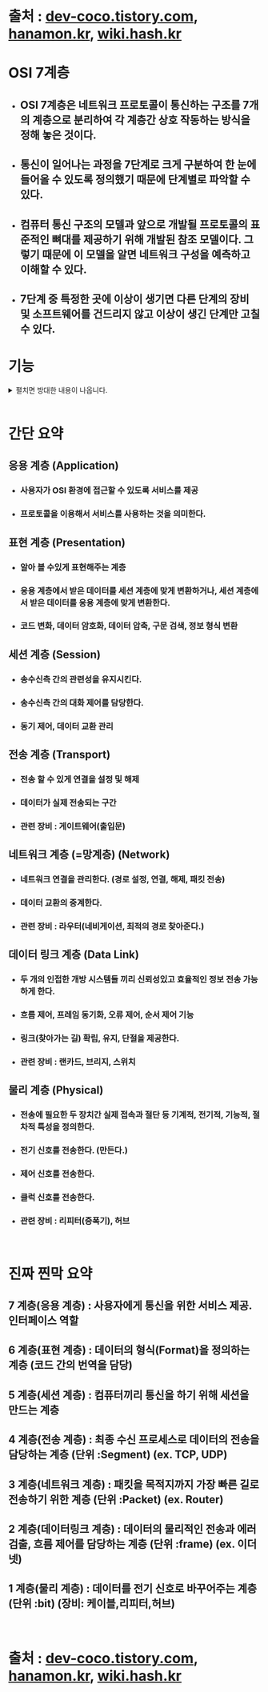 # 출처 : [dev-coco.tistory.com](https://dev-coco.tistory.com/161#%F-%-F%--%A-%--OSI%---%--layer%EC%--%--%--%EA%B-%--%--%EA%B-%--%EC%B-%B-%EC%--%--%--%EB%-C%--%ED%--%B-%--%EC%--%--%EB%-A%--%EB%-C%--%EB%A-%-C%--%EC%--%A-%EB%AA%--%ED%--%B-%EC%A-%BC%EC%--%B-%EC%-A%---), [hanamon.kr](https://hanamon.kr/%eb%84%a4%ed%8a%b8%ec%9b%8c%ed%81%ac-%ea%b8%b0%eb%b3%b8-%ed%94%84%eb%a1%9c%ed%86%a0%ec%bd%9c%ec%9d%b4%eb%9e%80-osi-7-%ea%b3%84%ec%b8%b5-%eb%b3%84-%ed%94%84%eb%a1%9c%ed%86%a0%ec%bd%9c/), [wiki.hash.kr](http://wiki.hash.kr/index.php/OSI_7_%EA%B3%84%EC%B8%B5)

# OSI 7계층

- ## OSI 7계층은 네트워크 프로토콜이 통신하는 구조를 7개의 계층으로 분리하여 각 계층간 상호 작동하는 방식을 정해 놓은 것이다.

- ## 통신이 일어나는 과정을 7단계로 크게 구분하여 한 눈에 들어올 수 있도록 정의했기 때문에 단계별로 파악할 수 있다.

- ## 컴퓨터 통신 구조의 모델과 앞으로 개발될 프로토콜의 표준적인 뼈대를 제공하기 위해 개발된 참조 모델이다. 그렇기 때문에 이 모델을 알면 네트워크 구성을 예측하고 이해할 수 있다.

- ## 7단계 중 특정한 곳에 이상이 생기면 다른 단계의 장비 및 소프트웨어를 건드리지 않고 이상이 생긴 단계만 고칠 수 있다.


# 기능
<details>
<summary> 펼치면 방대한 내용이 나옵니다. </summary>
<div markdown="1">

## 응용 계층

### 응용 계층(Application Layer, 7계층)에서는 OSI 7계층 모델에서 최상위 계층으로 사용자가 네트워크 자원에 접근하는 방법을 제공한다. 그리고 계층 7은 최종적으로 사용자가 볼 수 있는 유일한 계층으로 모든 네트워크 활동의 기반이 되는 인터페이스를 제공하는데, 즉 사용자가 실행하는 응용 프로그램들이 계층 7에 속한다고 보면 된다.

<br>

## 표현 계층

### 표현 계층(Presentation Layer, 6계층)에서는 응용 계층으로부터 전달받은 데이터를 읽을 수 있는 형식으로 변환하는데 표현 계층은 응용 계층의 부담을 덜어주는 역할이 되기도 한다. 응용 계층으로부터 전송받거나 응용 계층으로 전달해야 할 데이터의 인코딩과 디코딩이 이 계층에서 이루어진다. 그리고 표현 계층은 데이터를 안전하게 사용하기 위해서 암호화와 복호화를 하는데 이 작업도 표현 계층에서 이루어진다. 예를 들면 유니코드(UTF-8)로 인코딩 되어있는 문서를 ASCII로 인코딩 된 문서로 변환하려 할 때 이 계층에서 변환이 이루어진다.

<br>

## 세션 계층

### 세션 계층(Session Layer, 5계층)에서는 두 컴퓨터 간의 대화나 세션을 관리하며, 포트(Port)연결이라고도 한다. 모든 통신 장치 간에 연결을 설정하고 관리 및 종료하고 또한 연결이 전이중(Full duplex / 양방향)인지 반이중(half duplex / 단방향)인지 여부를 확인하고 체크 포인팅과 유휴, 재시작 과정 등을 수행하며 호스트가 갑자기 중지되지 않고 정상적으로 호스트를 연결하는 데 책임이 있다. 즉 이 계층에서는 TCP/IP 세션을 만들고 없애고 통신하는 사용자들을 동기화하고 오류 복구 명령들을 일괄적으로 다루며 통신을 하기 위한 세션을 확립, 유지, 중단하는 작업을 수행한다.

<br>

## 전송 계층

### 전송 계층(Transport Layer, 4계층)의 주목적은 하위 계층에 신뢰할 수 있는 데이터 전송 서비스를 제공하는 것이다. 컴퓨터와 컴퓨터 간에 신뢰성 있는 데이터를 서로 주고받을 수 있도록 해주어 상위 계층들이 데이터 전달의 유효성이나 효율성을 생각하지 않도록 부담을 덜어주는데, 이때 시퀀스 넘버 기반의 오류 제어 방식을 사용한다. 흐름 제어, 분할/분리 및 오류 제어를 통해 전송 계층은 데이터가 오류 없이 점-대-점으로 전달되게 하는데 신뢰할 수 있는 데이터 전송을 보장하는 것은 매우 번거롭기에 OSI 모델은 전체 계층을 사용한다. 전송 계층은 연결형 프로토콜과 비 연결형 프로토콜을 모두 사용한다. 전송 계층의 예로는 특정 방화벽이나 프록시 서버가 있다.

<br>

## 네트워크 계층

### 네트워크 계층(Network Layer, 3계층)에서는 2홉 이상의 통신(멀티 홉 통신)을 담당한다. OSI 7 계층에서 가장 복잡한 계층 중 하나로서 실제 네트워크 간에 데이터 라우팅을 담당한다. 이때 라우팅이란 어떤 네트워크 안에서 통신 데이터를 짜여진 알고리즘에 의해 최대한 빠르게 보낼 최적의 경로를 선택하는 과정을 라우팅이라고 한다. 네트워크 계층은 네트워크 호스트의 논리 주소 지정(ex : ip 주소 사용)을 확인한다. 또한 데이터 스트림을 더 작은 단위로 분할하고 경우에 따라 오류를 감지해 처리한다. 그리고 여러 개의 노드를 거칠 때마다 경로를 찾아주는 역할을 하는 계층으로서 다양한 길이의 데이터를 네트워크들을 통해 전달하고 그 과정에서 전송 계층이 요구하는 서비스 품질을 제공하기 위한 기능적, 절차적 수단을 제공한다. 네트워크 계층은 라우팅, 흐름 제어, 세그멘테이션, 오류제어, 인터네트워킹 등을 수행한다. 라우터가 3계층에서 동작하고, 3계층에서 동작하는 스위치도 있다.

<br>

## 데이터링크 계층

### 데이터링크 계층(DataLink Layer, 2계층)은 물리적인 네트워크를 통해 데이터를 전송하는 수단을 제공한다. 1홉 통신을 담당한다고도 말한다. 홉(hop)은 컴퓨터 네트워크에서 노드에서 다음 노드로 가는 경로를 말한다. 1홉 통신이면 한 라우터에서 그다음 라우터까지의 경로를 말한다. 주목적은 물리적인 장치를 식별하는 데 사용할 수 있는 주소 지정 체계를 제공하는 것이다. 데이터 링크 계층은 포인트 투 포인트 간의 신뢰성 있는 전송을 보장하기 위한 계층으로 CRC 기반의 오류 제어와 흐름 제어가 필요하다. 네트워크 위의 개체들 간 데이터를 전달하고 물리 계층에서 발생할 수 있는 오류를 찾아내고 수정하는 데 필요한 기능적, 절차적 수단을 제공한다. 이 계층의 예시를 들자면 브리지 및 스위치 그리고 이더넷 등이 있다.

<br>

## 물리 계층

### 물리 계층(Physical Layer, 1계층)은 OSI 모델의 맨 밑에 있는 계층으로서, 네트워크 데이터가 전송되는 물리적인 매체이다. 데이터는 0과 1의 비트열로 ON, OFF의 전기적 신호 상태로 이루어져 있다. 이 계층은 전압, 허브, 네트워크 어댑터, 중계기 및 케이블 사양을 비롯해 사용된 모든 하드웨어의 물리적 및 전기적 특성을 정의한다. 물리 계층은 연결을 설정 및 종료하고 통신 자원을 공유하는 수단을 제공하며 디지털에서 아날로그로 또는 그 반대로 신호를 변환하는 역할을 한다. OSI 모델에서 가장 복잡한 계층으로 간주된다.

</div>
</details>
<br>

# 간단 요약

## 응용 계층 (Application)

- ### 사용자가 OSI 환경에 접근할 수 있도록 서비스를 제공
- ### 프로토콜을 이용해서 서비스를 사용하는 것을 의미한다.

## 표현 계층 (Presentation)

- ### 알아 볼 수있게 표현해주는 계층
- ### 응용 계층에서 받은 데이터를 세션 계층에 맞게 변환하거나, 세션 계층에서 받은 데이터를 응용 계층에 맞게 변환한다.
- ### 코드 변화, 데이터 암호화, 데이터 압축, 구문 검색, 정보 형식 변환

## 세션 계층 (Session)

- ### 송수신측 간의 관련성을 유지시킨다.
- ### 송수신측 간의 대화 제어를 담당한다.
- ### 동기 제어, 데이터 교환 관리

## 전송 계층 (Transport)

- ### 전송 할 수 있게 연결을 설정 및 해제
- ### 데이터가 실제 전송되는 구간
- ### 관련 장비 : 게이트웨어(출입문)

## 네트워크 계층 (=망계층) (Network)

- ### 네트워크 연결을 관리한다. (경로 설정, 연결, 해제, 패킷 전송)
- ### 데이터 교환의 중계한다.
- ### 관련 장비 : 라우터(네비게이션, 최적의 경로 찾아준다.)

## 데이터 링크 계층 (Data Link)

- ### 두 개의 인접한 개방 시스템들 끼리 신뢰성있고 효율적인 정보 전송 가능하게 한다.
- ### 흐름 제어, 프레임 동기화, 오류 제어, 순서 제어 기능
- ### 링크(찾아가는 길) 확립, 유지, 단절을 제공한다.
- ### 관련 장비 : 랜카드, 브리지, 스위치

## 물리 계층 (Physical)

- ### 전송에 필요한 두 장치간 실제 접속과 절단 등 기계적, 전기적, 기능적, 절차적 특성을 정의한다.
- ### 전기 신호를 전송한다. (만든다.)
- ### 제어 신호를 전송한다.
- ### 클럭 신호를 전송한다.
- ### 관련 장비 : 리피터(증폭기), 허브

<br>

# 진짜 찐막 요약

## 7 계층(응용 계층) : 사용자에게 통신을 위한 서비스 제공. 인터페이스 역할
## 6 계층(표현 계층) : 데이터의 형식(Format)을 정의하는 계층 (코드 간의 번역을 담당)
## 5 계층(세션 계층) : 컴퓨터끼리 통신을 하기 위해 세션을 만드는 계층
## 4 계층(전송 계층) : 최종 수신 프로세스로 데이터의 전송을 담당하는 계층 (단위 :Segment) (ex. TCP, UDP)
## 3 계층(네트워크 계층) : 패킷을 목적지까지 가장 빠른 길로 전송하기 위한 계층 (단위 :Packet) (ex. Router)
## 2 계층(데이터링크 계층) : 데이터의 물리적인 전송과 에러 검출, 흐름 제어를 담당하는 계층 (단위 :frame) (ex. 이더넷)
## 1 계층(물리 계층) : 데이터를 전기 신호로 바꾸어주는 계층 (단위 :bit) (장비: 케이블,리피터,허브)

<br>

# 출처 : [dev-coco.tistory.com](https://dev-coco.tistory.com/161#%F-%-F%--%A-%--OSI%---%--layer%EC%--%--%--%EA%B-%--%--%EA%B-%--%EC%B-%B-%EC%--%--%--%EB%-C%--%ED%--%B-%--%EC%--%--%EB%-A%--%EB%-C%--%EB%A-%-C%--%EC%--%A-%EB%AA%--%ED%--%B-%EC%A-%BC%EC%--%B-%EC%-A%---), [hanamon.kr](https://hanamon.kr/%eb%84%a4%ed%8a%b8%ec%9b%8c%ed%81%ac-%ea%b8%b0%eb%b3%b8-%ed%94%84%eb%a1%9c%ed%86%a0%ec%bd%9c%ec%9d%b4%eb%9e%80-osi-7-%ea%b3%84%ec%b8%b5-%eb%b3%84-%ed%94%84%eb%a1%9c%ed%86%a0%ec%bd%9c/), [wiki.hash.kr](http://wiki.hash.kr/index.php/OSI_7_%EA%B3%84%EC%B8%B5)